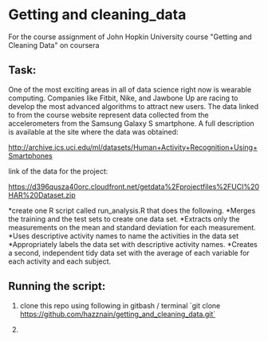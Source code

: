 Getting and cleaning_data
=========================

For the course assignment of John Hopkin University course "Getting and Cleaning Data" on coursera

## Task:
One of the most exciting areas in all of data science right now is wearable computing. Companies like Fitbit, Nike, and Jawbone Up are racing to develop the most advanced algorithms to attract new users. The data linked to from the course website represent data collected from the accelerometers from the Samsung Galaxy S smartphone. A full description is available at the site where the data was obtained: 

http://archive.ics.uci.edu/ml/datasets/Human+Activity+Recognition+Using+Smartphones 

link of the data for the project: 

https://d396qusza40orc.cloudfront.net/getdata%2Fprojectfiles%2FUCI%20HAR%20Dataset.zip 

*create one R script called run_analysis.R that does the following. 
*Merges the training and the test sets to create one data set.
*Extracts only the measurements on the mean and standard deviation for each measurement. 
*Uses descriptive activity names to name the activities in the data set
*Appropriately labels the data set with descriptive activity names. 
*Creates a second, independent tidy data set with the average of each variable for each activity and each subject. 

## Running the script:

1.  clone this repo using following in gitbash / terminal
	´git clone https://github.com/hazznain/getting_and_cleaning_data.git´
	
2. 
	
